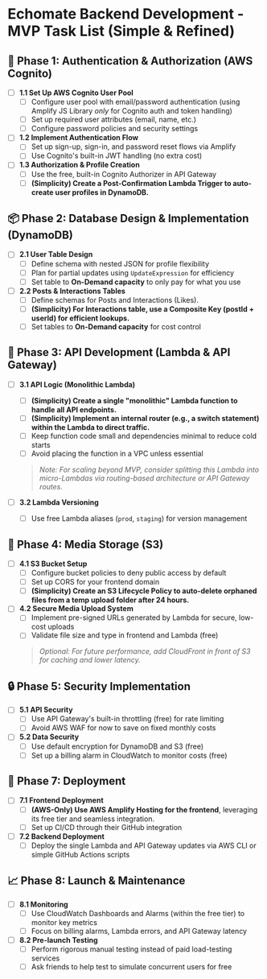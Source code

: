 # Echomate Backend Development - MVP Task List (Simple & Refined)

## 🔐 Phase 1: Authentication & Authorization (AWS Cognito)
- [ ] **1.1 Set Up AWS Cognito User Pool**
  - [ ] Configure user pool with email/password authentication (using Amplify JS Library *only* for Cognito auth and token handling)
  - [ ] Set up required user attributes (email, name, etc.)
  - [ ] Configure password policies and security settings

- [ ] **1.2 Implement Authentication Flow**
  - [ ] Set up sign-up, sign-in, and password reset flows via Amplify
  - [ ] Use Cognito's built-in JWT handling (no extra cost)

- [ ] **1.3 Authorization & Profile Creation**
  - [ ] Use the free, built-in Cognito Authorizer in API Gateway
  - [ ] **(Simplicity) Create a Post-Confirmation Lambda Trigger to auto-create user profiles in DynamoDB.**

## 📦 Phase 2: Database Design & Implementation (DynamoDB)
- [ ] **2.1 User Table Design**
  - [ ] Define schema with nested JSON for profile flexibility
  - [ ] Plan for partial updates using `UpdateExpression` for efficiency
  - [ ] Set table to **On-Demand capacity** to only pay for what you use

- [ ] **2.2 Posts & Interactions Tables**
  - [ ] Define schemas for Posts and Interactions (Likes).
  - [ ] **(Simplicity) For Interactions table, use a Composite Key (postId + userId) for efficient lookups.**
  - [ ] Set tables to **On-Demand capacity** for cost control

## 🔄 Phase 3: API Development (Lambda & API Gateway)
- [ ] **3.1 API Logic (Monolithic Lambda)**
  - [ ] **(Simplicity) Create a single "monolithic" Lambda function to handle all API endpoints.**
  - [ ] **(Simplicity) Implement an internal router (e.g., a switch statement) within the Lambda to direct traffic.**
  - [ ] Keep function code small and dependencies minimal to reduce cold starts
  - [ ] Avoid placing the function in a VPC unless essential
  > *Note: For scaling beyond MVP, consider splitting this Lambda into micro-Lambdas via routing-based architecture or API Gateway routes.*

- [ ] **3.2 Lambda Versioning**
  - [ ] Use free Lambda aliases (`prod`, `staging`) for version management

## 📸 Phase 4: Media Storage (S3)
- [ ] **4.1 S3 Bucket Setup**
  - [ ] Configure bucket policies to deny public access by default
  - [ ] Set up CORS for your frontend domain
  - [ ] **(Simplicity) Create an S3 Lifecycle Policy to auto-delete orphaned files from a temp upload folder after 24 hours.**

- [ ] **4.2 Secure Media Upload System**
  - [ ] Implement pre-signed URLs generated by Lambda for secure, low-cost uploads
  - [ ] Validate file size and type in frontend and Lambda (free)
  > *Optional: For future performance, add CloudFront in front of S3 for caching and lower latency.*

## 🔒 Phase 5: Security Implementation
- [ ] **5.1 API Security**
  - [ ] Use API Gateway's built-in throttling (free) for rate limiting
  - [ ] Avoid AWS WAF for now to save on fixed monthly costs

- [ ] **5.2 Data Security**
  - [ ] Use default encryption for DynamoDB and S3 (free)
  - [ ] Set up a billing alarm in CloudWatch to monitor costs (free)

## 🚀 Phase 7: Deployment
- [ ] **7.1 Frontend Deployment**
  - [ ] **(AWS-Only) Use AWS Amplify Hosting for the frontend**, leveraging its free tier and seamless integration.
  - [ ] Set up CI/CD through their GitHub integration

- [ ] **7.2 Backend Deployment**
  - [ ] Deploy the single Lambda and API Gateway updates via AWS CLI or simple GitHub Actions scripts

## 📈 Phase 8: Launch & Maintenance
- [ ] **8.1 Monitoring**
  - [ ] Use CloudWatch Dashboards and Alarms (within the free tier) to monitor key metrics
  - [ ] Focus on billing alarms, Lambda errors, and API Gateway latency

- [ ] **8.2 Pre-launch Testing**
  - [ ] Perform rigorous manual testing instead of paid load-testing services
  - [ ] Ask friends to help test to simulate concurrent users for free

